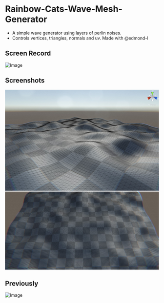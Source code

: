 # Rainbow-Cats-Wave-Mesh-Generator
 - A simple wave generator using layers of perlin noises. 
 - Controls vertices, triangles, normals and uv. Made with @edmond-l
## Screen Record
![Image](https://github.com/UxxHans/Rainbow-Cats-Cube-Wave-Generator/blob/main/Pic/Animation02.gif)
## Screenshots
![Image](https://github.com/UxxHans/Rainbow-Cats-Cube-Wave-Generator/blob/main/Pic/Mesh01.jpg)
![Image](https://github.com/UxxHans/Rainbow-Cats-Cube-Wave-Generator/blob/main/Pic/Mesh02.jpg)
## Previously
![Image](https://github.com/UxxHans/Rainbow-Cats-Cube-Wave-Generator/blob/main/Pic/Animation01.gif)
